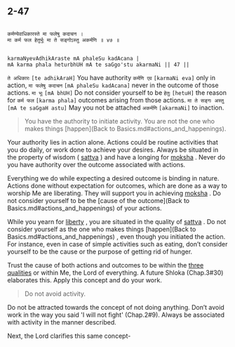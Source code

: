 ## 2-47


```shloka-sa

कर्मण्येवाधिकारस्ते मा फलेषु कदाचन ।
मा कर्म फल हेतुर्भूः मा ते सङ्गोऽस्तु अकर्मणि ॥ ४७ ॥

```
```shloka-sa-hk

karmaNyevAdhikAraste mA phaleSu kadAcana |
mA karma phala heturbhUH mA te saGgo'stu akarmaNi || 47 ||

```
`ते अधिकारः` `[te adhikAraH]` You have authority `कर्मणि एव` `[karmaNi eva]` only in action, `मा फलेषु कदाचन` `[mA phaleSu kadAcana]` never in the outcome of those actions. `मा भूः` `[mA bhUH]` Do not consider yourself to be `हेतुः` `[hetuH]` the reason for `कर्म फल` `[karma phala]` outcomes arising from those actions. `मा ते सङ्गः अस्तु` `[mA te saGgaH astu]` May you not be attached `अकर्मणि` `[akarmaNi]` to inaction.

<a name='free_from_action'></a>
<a name='applnote_40'></a>
> You have the authority to initiate activity. You are not the one who makes things 
[happen](Back to Basics.md#actions_and_happenings).

Your authority lies in action alone. Actions could be routine activities that you do daily, or work done to achieve your desires. Always be situated in the property of wisdom (
[sattva](sattva)
) and have a longing for 
[moksha](Moksha)
. Never do you have authority over the outcome associated with actions. 

Everything we do while expecting a desired outcome is binding in nature. Actions done without expectation for outcomes, which are done as a way to worship Me are liberating. They will support you in achieving 
[moksha](Moksha)
. Do not consider yourself to be the 
[cause of the outcome](Back to Basics.md#actions_and_happenings)
 of your actions.

While you yearn for 
[liberty](Moksha)
, you are situated in the quality of 
[sattva](sattva)
. Do not consider yourself as the one who makes things 
[happen](Back to Basics.md#actions_and_happenings)
, even though you initiated the action. For instance, even in case of simple activities such as eating, don’t consider yourself to be the cause or the purpose of getting rid of hunger.

Trust the cause of both actions and outcomes to be within the 
[three qualities](satva_rajas_tamas)
 or within Me, the Lord of everything. A future Shloka (Chap.3#30) elaborates this. Apply this concept and do your work. 



<a name='applnote_41'></a>
> Do not avoid activity.



Do not be attracted towards the concept of not doing anything. Don’t avoid work in the way you said 'I will not fight' (Chap.2#9). Always be associated with activity in the manner described.

Next, the Lord clarifies this same concept-


